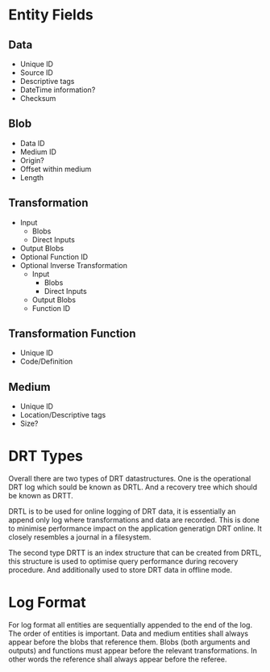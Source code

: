 # Entity Fields

## Data
- Unique ID
- Source ID
- Descriptive tags
- DateTime information?
- Checksum

## Blob
- Data ID
- Medium ID
- Origin?
- Offset within medium
- Length

## Transformation
- Input
    - Blobs
    - Direct Inputs
- Output Blobs
- Optional Function ID
- Optional Inverse Transformation
    - Input
        - Blobs
        - Direct Inputs
    - Output Blobs
    - Function ID

## Transformation Function
- Unique ID
- Code/Definition

## Medium
- Unique ID
- Location/Descriptive tags
- Size?

# DRT Types

Overall there are two types of DRT datastructures. One is the operational DRT log which sould be known as DRTL. And a recovery tree which should be known as DRTT.

DRTL is to be used for online logging of DRT data, it is essentially an append only log where transformations and data are recorded. This is done to minimise performance impact on the application generatign DRT online. It closely resembles a journal in a filesystem.

The second type DRTT is an index structure that can be created from DRTL, this structure is used to optimise query performance during recovery procedure. And additionally used to store DRT data in offline mode.

# Log Format

For log format all entities are sequentially appended to the end of the log. The order of entities is important. Data and medium entities shall always appear before the blobs that reference them. Blobs (both arguments and outputs) and functions must appear before the relevant transformations. In other words the reference shall always appear before the referee.
